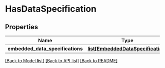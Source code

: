 # HasDataSpecification

## Properties
Name | Type | Description | Notes
------------ | ------------- | ------------- | -------------
**embedded_data_specifications** | [**list[EmbeddedDataSpecification]**](EmbeddedDataSpecification.md) |  | [optional] 

[[Back to Model list]](../README.md#documentation-for-models) [[Back to API list]](../README.md#documentation-for-api-endpoints) [[Back to README]](../README.md)

